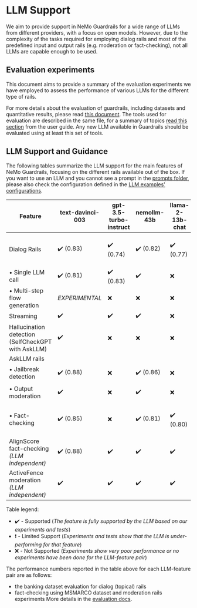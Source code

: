# LLM Support

We aim to provide support in NeMo Guardrails for a wide range of LLMs from different providers,
with a focus on open models.
However, due to the complexity of the tasks required for employing dialog rails and most of the predefined
input and output rails (e.g. moderation or  fact-checking), not all LLMs are capable enough to be used.

## Evaluation experiments

This document aims to provide a summary of the evaluation experiments we have employed to assess
the performance of various LLMs for the different type of rails.

For more details about the evaluation of guardrails, including datasets and quantitative results,
please read [this document](../../nemoguardrails/eval/README.md).
The tools used for evaluation are described in the same file, for a summary of topics [read this section](../README.md#evaluation-tools) from the user guide.
Any new LLM available in Guardrails should be evaluated using at least this set of tools.

## LLM Support and Guidance

The following tables summarize the LLM support for the main features of NeMo Guardrails, focusing on the different rails available out of the box.
If you want to use an LLM and you cannot see a prompt in the [prompts folder](../../nemoguardrails/llm/prompts), please also check the configuration defined in the [LLM examples' configurations](../../examples/configs/llm).

| Feature                                            | text-davinci-003          | gpt-3.5-turbo-instruct    | nemollm-43b               | llama-2-13b-chat          | falcon-7b-instruct        | gpt-3.5-turbo             | gpt-4              | gpt4all-13b-snoozy   | vicuna-7b-v1.3       | mpt-7b-instruct      | dolly-v2-3b          | HF Pipeline model                  |
|----------------------------------------------------|---------------------------|---------------------------|---------------------------|---------------------------|---------------------------|---------------------------|--------------------|----------------------|----------------------|----------------------|----------------------|------------------------------------|
| Dialog Rails                                       | :heavy_check_mark: (0.83) | :heavy_check_mark: (0.74) | :heavy_check_mark: (0.82) | :heavy_check_mark: (0.77) | :heavy_check_mark: (0.76) | :exclamation: (0.45)      | :exclamation:      | :exclamation: (0.54) | :exclamation: (0.54) | :exclamation: (0.50) | :exclamation: (0.40) | :exclamation: _(DEPENDS ON MODEL)_ |
| &bull; Single LLM call                             | :heavy_check_mark: (0.81) | :heavy_check_mark: (0.83) | :heavy_check_mark:        | :x:                       | :x:                       | :x:                       | :x:                | :x:                  | :x:                  | :x:                  | :x:                  | :x:                                |
| &bull; Multi-step flow generation                  | _EXPERIMENTAL_            | :x:                       | :x:                       | :x:                       | :x:                       | :x:                       | :x:                | :x:                  | :x:                  | :x:                  | :x:                  | :x:                                |
| Streaming  	                                       | :heavy_check_mark:        | :heavy_check_mark:        | :heavy_check_mark:        | :x:                       | :x:                       | :heavy_check_mark:        | :heavy_check_mark: | :x:                  | :x:                  | :x:                  | :x:                  | :x:                                |
| Hallucination detection (SelfCheckGPT with AskLLM) | :heavy_check_mark:        | :x:                       | :x:                       | :x:                       | :x:                       | :x:                       | :x:                | :x:                  | :x:                  | :x:                  | :x:                  | :x:                                |
| AskLLM rails                                       |                           |                           |                           |                           |                           |                           |                    |                      |                      |                      |                      |                                    |
| &bull; Jailbreak detection                         | :heavy_check_mark: (0.88) | :x:                       | :heavy_check_mark: (0.86) | :x:                       | :x:                       | :heavy_check_mark: (0.85) | :x:                | :x:                  | :x:                  | :x:                  | :x:                  | :x:                                |
| &bull; Output moderation                           | :heavy_check_mark:        | :x:                       | :heavy_check_mark:        | :x:                       | :x:                       | :heavy_check_mark: (0.85) | :x:                | :x:                  | :x:                  | :x:                  | :x:                  | :x:                                |
| &bull; Fact-checking                               | :heavy_check_mark: (0.85) | :x:                       | :heavy_check_mark: (0.81) | :heavy_check_mark: (0.80) | :x:                       | :heavy_check_mark: (0.83) | :x:                | :x:                  | :x:                  | :x:                  | :x:                  | :exclamation: _(DEPENDS ON MODEL)_ |
 | AlignScore fact-checking _(LLM independent)_       | :heavy_check_mark: (0.88) | :heavy_check_mark:        | :heavy_check_mark:        | :heavy_check_mark:        | :heavy_check_mark:        | :heavy_check_mark:        | :heavy_check_mark: | :heavy_check_mark:   | :heavy_check_mark:   | :heavy_check_mark:   | :heavy_check_mark:   | :heavy_check_mark:                 |
| ActiveFence moderation _(LLM independent)_         | :heavy_check_mark:        | :heavy_check_mark:        | :heavy_check_mark:        | :heavy_check_mark:        | :heavy_check_mark:        | :heavy_check_mark:        | :heavy_check_mark: | :heavy_check_mark:   | :heavy_check_mark:   | :heavy_check_mark:   | :heavy_check_mark:   | :heavy_check_mark:                 |

Table legend:
- :heavy_check_mark: - Supported (_The feature is fully supported by the LLM based on our experiments and tests_)
- :exclamation: - Limited Support (_Experiments and tests show that the LLM is under-performing for that feature_)
- :x: - Not Supported (_Experiments show very poor performance or no experiments have been done for the LLM-feature pair_)

The performance numbers reported in the table above for each LLM-feature pair are as follows:
- the banking dataset evaluation for dialog (topical) rails
- fact-checking using MSMARCO dataset and moderation rails experiments
More details in the [evaluation docs](../../nemoguardrails/eval/README.md).
